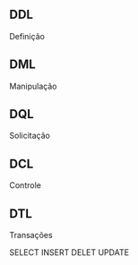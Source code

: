 
## DDL
Definição

## DML
Manipulação

## DQL
Solicitação

## DCL
Controle

## DTL
Transações


SELECT
INSERT
DELET
UPDATE

